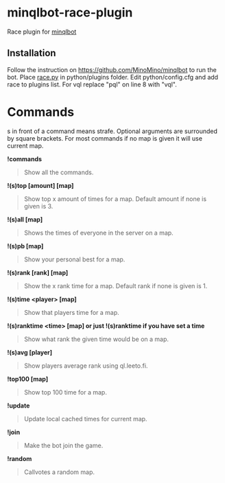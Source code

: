 # minqlbot-race-plugin
Race plugin for [minqlbot](https://github.com/MinoMino/minqlbot)

## Installation
Follow the instruction on https://github.com/MinoMino/minqlbot to run the bot. Place [race.py](https://raw.githubusercontent.com/cstewart90/minqlbot-race-plugin/master/race.py) in python/plugins folder. 
Edit python/config.cfg and add race to plugins list. For vql replace "pql" on line 8 with "vql".

# Commands
s in front of a command means strafe. Optional arguments are surrounded by square brackets. For most commands if no map is given it will use current map.

**!commands**
>Show all the commands.

**!(s)top [amount] [map]**
>Show top x amount of times for a map. Default amount if none is given is 3.

**!(s)all [map]**
>Shows the times of everyone in the server on a map.

**!(s)pb [map]**
>Show your personal best for a map.

**!(s)rank [rank] [map]**
>Show the x rank time for a map. Default rank if none is given is 1.

**!(s)time &lt;player&gt; [map]**
>Show that players time for a map.

**!(s)ranktime &lt;time&gt; [map] or just !(s)ranktime if you have set a time**
>Show what rank the given time would be on a map.

**!(s)avg [player]**
>Show players average rank using ql.leeto.fi.

**!top100 [map]**
>Show top 100 time for a map.

**!update**
>Update local cached times for current map.

**!join**
>Make the bot join the game.

**!random**
>Callvotes a random map.
